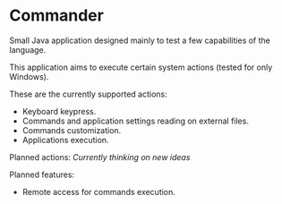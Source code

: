 # Commander

Small Java application designed mainly to test a few capabilities of the language.

This application aims to execute certain system actions (tested for only Windows).

These are the currently supported actions:
 - Keyboard keypress.
 - Commands and application settings reading on external files.
 - Commands customization.
 - Applications execution.

Planned actions:
*Currently thinking on new ideas*

Planned features:
 - Remote access for commands execution.
